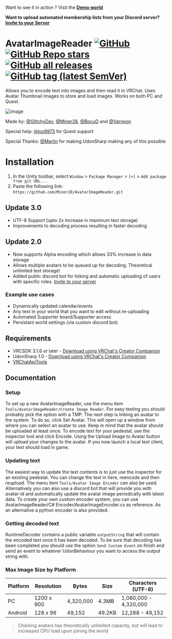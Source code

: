 Want to see it in action ? Visit the [**Demo world**](https://vrchat.com/home/launch?worldId=wrld_b906fef2-9c90-463a-bb7b-23d187ccdffe&instanceId=0)

**Want to upload automated membership lists from your Discord server?** [**Invite to your Server**](https://discord.com/api/oauth2/authorize?client_id=938573401201721425&permissions=2147600448&scope=bot%20applications.commands)

<div>

# AvatarImageReader [![GitHub](https://img.shields.io/github/license/Miner28/AvatarImageReader?color=blue&label=License&style=flat)](https://github.com/Miner28/AvatarImageReader/blob/main/LICENSE) [![GitHub Repo stars](https://img.shields.io/github/stars/Miner28/AvatarImageReader?style=flat&label=Stars)](https://github.com/Miner28/AvatarImageReader/stargazers) [![GitHub all releases](https://img.shields.io/github/downloads/Miner28/AvatarImageReader/total?color=blue&label=Downloads&style=flat)](https://github.com/Miner28/AvatarImageReader/releases) [![GitHub tag (latest SemVer)](https://img.shields.io/github/v/tag/Miner28/AvatarImageReader?color=blue&label=Release&sort=semver&style=flat)](https://github.com/Miner28/AvatarImageReader/releases/latest)

</div>

Allows you to encode text into images and then read it in VRChat. Uses Avatar Thumbnail Images to store and load images.
Works on both PC and Quest.

![image](https://user-images.githubusercontent.com/1560327/187653313-d2637fe7-3f32-468f-8168-f8411f34843e.png)

Made by: [@GlitchyDev](https://github.com/GlitchyDev), [@Miner28](https://github.com/Miner28), [@BocuD](https://github.com/BocuD) and [@Varneon](https://github.com/Varneon)

Special help: [@lox9973](https://github.com/lox9973) for Quest support

Special Thanks: [@Merlin](https://github.com/MerlinVR) for making UdonSharp making any of this possible

# Installation

1. In the Unity toolbar, select `Window` > `Package Manager` > `[+]` > `Add package from git URL...` 
2. Paste the following link: `https://github.com/Miner28/AvatarImageReader.git`

## Update 3.0
- UTF-8 Support (upto 2x increase in maximum text storage)
- Improvements to decoding process resulting in faster decoding

## Update 2.0
- Now supports Alpha encoding which allows 33% increase in data storage
- Allows multiple avatars to be queued up for decoding. Theoretical unlimited text storage!
- Added public discord bot for linking and automatic uploading of users with specific roles. [Invite to your server](https://discord.com/api/oauth2/authorize?client_id=938573401201721425&permissions=2147600448&scope=bot%20applications.commands)

### Example use cases
- Dynamically updated calendar/events
- Any text in your world that you want to edit without re-uploading
- Automated Supporter board/Supporter access
- Persistant world settings (via custom discord bot)

## Requirements
- VRCSDK 3.1.6 or later - [Download using VRChat's Creator Companion](https://vcc.docs.vrchat.com/guides/getting-started/)
- UdonSharp 1.0 - [Download using VRChat's Creator Companion](https://vcc.docs.vrchat.com/guides/getting-started/)
- [VRChatApiTools](https://github.com/BocuD/VRChatApiTools#installation-via-unity-package-manager-git-recommended)

## Documentation
### Setup
To set up a new AvatarImageReader, use the menu item `Tools/AvatarImageReader/Create Image Reader`. For easy testing you should probably pick the option with a TMP. The next step is linking an avatar to the system. To do so, click Set Avatar. This will open up a window from where you can select an avatar to use. Keep in mind that the avatar should be uploaded at least once. To encode text for your pedestal, use the inspector tool and click Encode. Using the Upload Image to Avatar button will upload your changes to the avatar. If you now launch a local test client, your text should load in game.

### Updating text
The easiest way to update the text contents is to just use the inspector for an existing pedestal. You can change the text in here, reencode and then reupload. The menu item `Tools/Avatar Image Encoder` can also be used. Alternatively you can also use a discord bot that will provide you with avatar-id and automatically update the avatar image periodically with latest data. To create your own custom encoder system, you can use AvatarImageReader/C# Encoder/AvatarImageEncoder.cs as reference. As an alternative a python encoder is also provided.

### Getting decoded text
RuntimeDecoder contains a public variable `outputString` that will contain the encoded text once it has been decoded. To be sure that decoding has been completed you should use the option `Send Custom Event` on finish and send an event to whatever UdonBehaviour you want to access the output string with.

### Max Image Size by Platform
| Platform | Resolution | Bytes | Size | Characters (UTF-8) |
| - | - | - | - | - |
| PC | 1200 x 900 | 4,320,000 | 4.3MB | 1,080,000 - 4,320,000 |
| Android | 128 x 96 | 49,152 | 49.2KB | 12,288 - 49,152 |

> Chaining avatars has theoretically unlimited capacity, but will lead to increased CPU load upon joining the world
